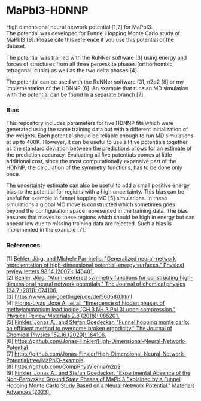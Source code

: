 # MaPbI3-HDNNP
High dimensional neural network potential [1,2] for MaPbI3.   
The potential was developed for Funnel Hopping Monte Carlo study of MaPbI3 [9].
Please cite this reference if you use this potential or the dataset. 


The potential was trained with the RuNNer software [3] using energy and forces of structures from all three perovskite phases (orthorhombic, tetragonal, cubic) 
as well as the two delta phases [4].

The potential can be used with the RuNNer software [3], n2p2 [8] or my implementation of the HDNNP [6].
An example that runs an MD simulation with the potential can be found in a separate branch [7].

### Bias
This repository includes parameters for five HDNNP fits which were generated using the same training data but with a different initialization of the weights.
Each potential should be reliable enough to run MD simulations at up to 400K. 
However, it can be useful to use all five potentials together as the standard deviation between the predictions allows for an estimate of the prediction accuracy. 
Evaluating all five potentials comes at little additional cost, since the most computationally expensive part of the HDNNP, the calculation of the symmetry functions, has to be done only once. 

The uncertainty estimate can also be useful to add a small positive energy bias to the potential for regions with a high uncertainty. 
This bias can be useful for example in funnel hopping MC [5] simulations.
In these simulations a global MC move is constructed which sometimes goes beyond the configuration space represented in the training data.
The bias ensures that moves to these regions which should be high in energy but can appear low due to missing training data are rejected. 
Such a bias is implemented in the example [7].

### References

[1] [Behler, Jörg, and Michele Parrinello. "Generalized neural-network representation of high-dimensional potential-energy surfaces." Physical review letters 98.14 (2007): 146401.](https://journals.aps.org/prl/abstract/10.1103/PhysRevLett.98.146401)  
[2] [Behler, Jörg. "Atom-centered symmetry functions for constructing high-dimensional neural network potentials." The Journal of chemical physics 134.7 (2011): 074106.](https://aip.scitation.org/doi/full/10.1063/1.3553717)  
[3] <https://www.uni-goettingen.de/de/560580.html>   
[4] [Flores-Livas, José A., et al. "Emergence of hidden phases of methylammonium lead iodide (CH 3 NH 3 PbI 3) upon compression." Physical Review Materials 2.8 (2018): 085201.](https://journals.aps.org/prmaterials/abstract/10.1103/PhysRevMaterials.2.085201)   
[5] [Finkler, Jonas A., and Stefan Goedecker. "Funnel hopping monte carlo: an efficient method to overcome broken ergodicity." The Journal of Chemical Physics 152.16 (2020): 164106.](https://aip.scitation.org/doi/full/10.1063/5.0004106)  
[6] <https://github.com/Jonas-Finkler/High-Dimensional-Neural-Network-Potential>   
[7] <https://github.com/Jonas-Finkler/High-Dimensional-Neural-Network-Potential/tree/MaPbI3-example>   
[8] <https://github.com/CompPhysVienna/n2p2>   
[9] [Finkler, Jonas A., and Stefan Goedecker. "Experimental Absence of the Non-Perovskite Ground State Phases of MaPbI3 Explained by a Funnel Hopping Monte Carlo Study Based on a Neural Network Potential." Materials Advances (2023).](https://doi.org/10.1039/D2MA00958G)
